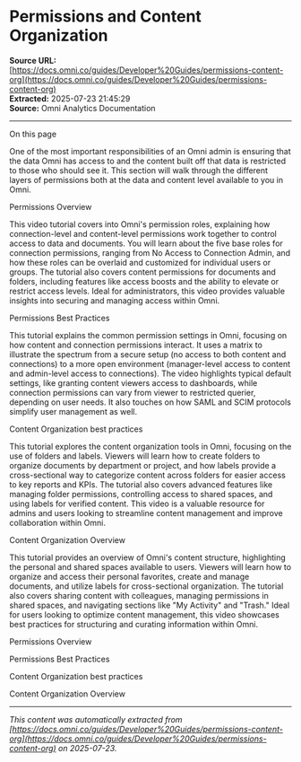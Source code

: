 # Permissions and Content Organization

**Source URL:** [https://docs.omni.co/guides/Developer%20Guides/permissions-content-org](https://docs.omni.co/guides/Developer%20Guides/permissions-content-org)  
**Extracted:** 2025-07-23 21:45:29  
**Source:** Omni Analytics Documentation

---

On this page

One of the most important responsibilities of an Omni admin is ensuring that the data Omni has access to and the content built off that data is restricted to those who should see it. This section will walk through the different layers of permissions both at the data and content level available to you in Omni.

Permissions Overview

This video tutorial covers into Omni's permission roles, explaining how connection-level and content-level permissions work together to control access to data and documents. You will learn about the five base roles for connection permissions, ranging from No Access to Connection Admin, and how these roles can be overlaid and customized for individual users or groups. The tutorial also covers content permissions for documents and folders, including features like access boosts and the ability to elevate or restrict access levels. Ideal for administrators, this video provides valuable insights into securing and managing access within Omni.

Permissions Best Practices

This tutorial explains the common permission settings in Omni, focusing on how content and connection permissions interact. It uses a matrix to illustrate the spectrum from a secure setup (no access to both content and connections) to a more open environment (manager-level access to content and admin-level access to connections). The video highlights typical default settings, like granting content viewers access to dashboards, while connection permissions can vary from viewer to restricted querier, depending on user needs. It also touches on how SAML and SCIM protocols simplify user management as well.

Content Organization best practices

This tutorial explores the content organization tools in Omni, focusing on the use of folders and labels. Viewers will learn how to create folders to organize documents by department or project, and how labels provide a cross-sectional way to categorize content across folders for easier access to key reports and KPIs. The tutorial also covers advanced features like managing folder permissions, controlling access to shared spaces, and using labels for verified content. This video is a valuable resource for admins and users looking to streamline content management and improve collaboration within Omni.

Content Organization Overview

This tutorial provides an overview of Omni's content structure, highlighting the personal and shared spaces available to users. Viewers will learn how to organize and access their personal favorites, create and manage documents, and utilize labels for cross-sectional organization. The tutorial also covers sharing content with colleagues, managing permissions in shared spaces, and navigating sections like "My Activity" and "Trash." Ideal for users looking to optimize content management, this video showcases best practices for structuring and curating information within Omni.

Permissions Overview

Permissions Best Practices

Content Organization best practices

Content Organization Overview

---

*This content was automatically extracted from [https://docs.omni.co/guides/Developer%20Guides/permissions-content-org](https://docs.omni.co/guides/Developer%20Guides/permissions-content-org) on 2025-07-23.*
